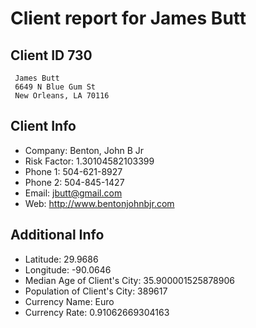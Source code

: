 # Client report for James Butt

## Client ID 730

```
 James Butt
 6649 N Blue Gum St
 New Orleans, LA 70116
```
## Client Info
+ Company: Benton, John B Jr
+ Risk Factor: 1.30104582103399
+ Phone 1: 504-621-8927
+ Phone 2: 504-845-1427
+ Email: jbutt@gmail.com
+ Web: http://www.bentonjohnbjr.com
## Additional Info

- Latitude: 29.9686
- Longitude: -90.0646
- Median Age of Client's City: 35.900001525878906
- Population of Client's City: 389617
- Currency Name: Euro
- Currency Rate: 0.91062669304163
